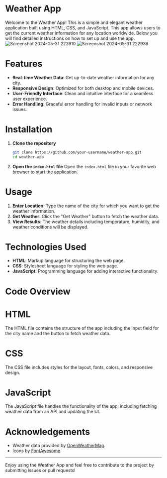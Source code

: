 # Weather App

Welcome to the Weather App! This is a simple and elegant weather application built using HTML, CSS, and JavaScript. This app allows users to get the current weather information for any location worldwide. Below you will find detailed instructions on how to set up and use the app.
![Screenshot 2024-05-31 222910](https://github.com/MohdAsif01/Weather_App/assets/163662472/7bb31d1e-a9dc-4a91-8a9c-7a352b85352a)
![Screenshot 2024-05-31 222939](https://github.com/MohdAsif01/Weather_App/assets/163662472/abc5ae89-209e-4213-bcea-96590774c133)

# Features

- **Real-time Weather Data**: Get up-to-date weather information for any city.
- **Responsive Design**: Optimized for both desktop and mobile devices.
- **User-Friendly Interface**: Clean and intuitive interface for a seamless user experience.
- **Error Handling**: Graceful error handling for invalid inputs or network issues.

# Installation

1. **Clone the repository**
   ```sh
   git clone https://github.com/your-username/weather-app.git
   cd weather-app
   ```

2. **Open the `index.html` file**
   Open the `index.html` file in your favorite web browser to start the application.

# Usage

1. **Enter Location**: Type the name of the city for which you want to get the weather information.
2. **Get Weather**: Click the "Get Weather" button to fetch the weather data.
3. **View Results**: The weather details including temperature, humidity, and weather conditions will be displayed.

# Technologies Used

- **HTML**: Markup language for structuring the web page.
- **CSS**: Stylesheet language for styling the web page.
- **JavaScript**: Programming language for adding interactive functionality.

# Code Overview

# HTML

The HTML file contains the structure of the app including the input field for the city name and the button to fetch weather data.

# CSS

The CSS file includes styles for the layout, fonts, colors, and responsive design.

# JavaScript

The JavaScript file handles the functionality of the app, including fetching weather data from an API and updating the UI.



# Acknowledgements

- Weather data provided by [OpenWeatherMap](https://openweathermap.org/).
- Icons by [FontAwesome](https://fontawesome.com/).



---

Enjoy using the Weather App and feel free to contribute to the project by submitting issues or pull requests!
